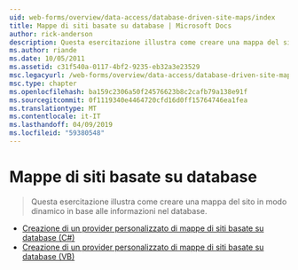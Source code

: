 ```yaml
---
uid: web-forms/overview/data-access/database-driven-site-maps/index
title: Mappe di siti basate su database | Microsoft Docs
author: rick-anderson
description: Questa esercitazione illustra come creare una mappa del sito in modo dinamico in base alle informazioni nel database.
ms.author: riande
ms.date: 10/05/2011
ms.assetid: c31f540a-0117-4bf2-9235-eb32a3e23529
msc.legacyurl: /web-forms/overview/data-access/database-driven-site-maps
msc.type: chapter
ms.openlocfilehash: ba159c2306a50f24576623b8c2cafb79a138e91f
ms.sourcegitcommit: 0f1119340e4464720cfd16d0ff15764746ea1fea
ms.translationtype: MT
ms.contentlocale: it-IT
ms.lasthandoff: 04/09/2019
ms.locfileid: "59380548"
---
```

# <a name="database-driven-site-maps"></a>Mappe di siti basate su database

> Questa esercitazione illustra come creare una mappa del sito in modo dinamico in base alle informazioni nel database.


- [Creazione di un provider personalizzato di mappe di siti basate su database (C#)](building-a-custom-database-driven-site-map-provider-cs.md)
- [Creazione di un provider personalizzato di mappe di siti basate su database (VB)](building-a-custom-database-driven-site-map-provider-vb.md)
